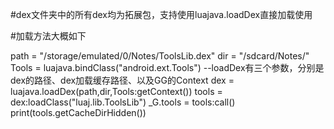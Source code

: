 #dex文件夹中的所有dex均为拓展包，支持使用luajava.loadDex直接加载使用

#加载方法大概如下

path = "/storage/emulated/0/Notes/ToolsLib.dex"
dir = "/sdcard/Notes/"
Tools = luajava.bindClass("android.ext.Tools")
--loadDex有三个参数，分别是dex的路径、dex加载缓存路径、以及GG的Context
dex = luajava.loadDex(path,dir,Tools:getContext())
tools = dex:loadClass("luaj.lib.ToolsLib")
_G.tools = tools:call()
print(tools.getCacheDirHidden())
